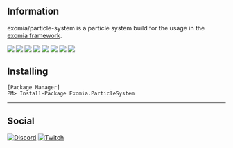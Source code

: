 ## Information

exomia/particle-system is a particle system build for the usage in the [exomia framework](https://github.com/exomia/framework "exomia framework").

![](https://img.shields.io/github/issues-pr/exomia/particle-system.svg)
![](https://img.shields.io/github/issues/exomia/particle-system.svg)
![](https://img.shields.io/github/last-commit/exomia/particle-system.svg)
![](https://img.shields.io/github/contributors/exomia/particle-system.svg)
![](https://img.shields.io/github/commit-activity/y/exomia/particle-system.svg)
![](https://img.shields.io/github/languages/top/exomia/particle-system.svg)
![](https://img.shields.io/github/languages/count/exomia/particle-system.svg)
![](https://img.shields.io/github/license/exomia/particle-system.svg)

## Installing

```shell
[Package Manager]
PM> Install-Package Exomia.ParticleSystem
```

---
## Social

[![Discord](https://img.shields.io/discord/427640639732187136.svg?label=&logo=discord&logoColor=ffffff&color=7389D8&labelColor=6A7EC2)](https://discord.com/invite/ZFJXe6f)
[![Twitch](https://img.shields.io/twitch/status/exomia.svg?label=&logo=twitch&logoColor=ffffff&color=7389D8&labelColor=6A7EC2)](https://www.twitch.tv/exomia/about)